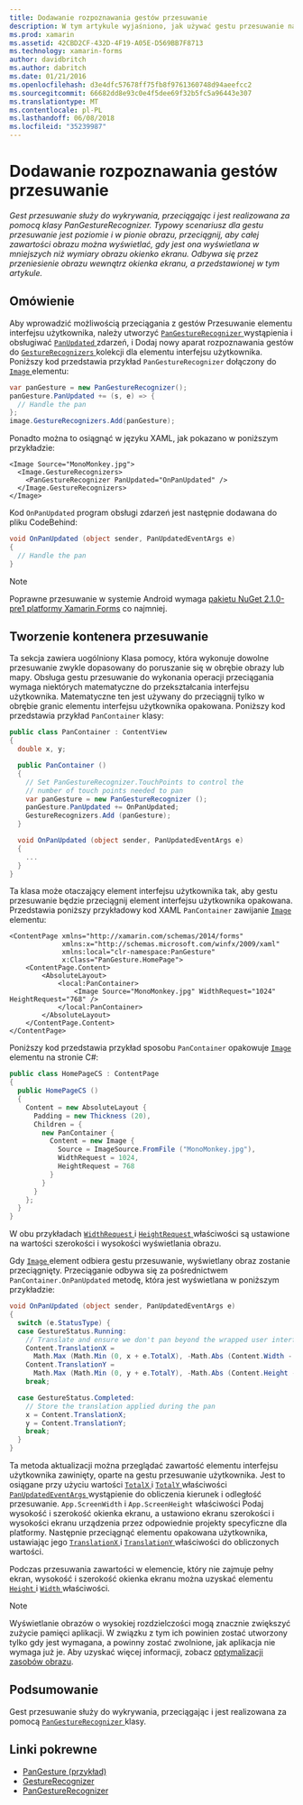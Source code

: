 ```yaml
---
title: Dodawanie rozpoznawania gestów przesuwanie
description: W tym artykule wyjaśniono, jak używać gestu przesuwanie na poziomie i pionie przeciągnij obraz, dzięki czemu całej zawartości obrazu można wyświetlać, gdy jest ona wyświetlana w mniejszych niż wymiary obrazu okienko ekranu.
ms.prod: xamarin
ms.assetid: 42CBD2CF-432D-4F19-A05E-D569BB7F8713
ms.technology: xamarin-forms
author: davidbritch
ms.author: dabritch
ms.date: 01/21/2016
ms.openlocfilehash: d3e4dfc57678ff75fb8f9761360748d94aeefcc2
ms.sourcegitcommit: 66682dd8e93c0e4f5dee69f32b5fc5a96443e307
ms.translationtype: MT
ms.contentlocale: pl-PL
ms.lasthandoff: 06/08/2018
ms.locfileid: "35239987"
---
```

# <a name="adding-a-pan-gesture-recognizer"></a>Dodawanie rozpoznawania gestów przesuwanie

_Gest przesuwanie służy do wykrywania, przeciągając i jest realizowana za pomocą klasy PanGestureRecognizer. Typowy scenariusz dla gestu przesuwanie jest poziomie i w pionie obrazu, przeciągnij, aby całej zawartości obrazu można wyświetlać, gdy jest ona wyświetlana w mniejszych niż wymiary obrazu okienko ekranu. Odbywa się przez przeniesienie obrazu wewnątrz okienka ekranu, a przedstawionej w tym artykule._

## <a name="overview"></a>Omówienie

Aby wprowadzić możliwością przeciągania z gestów Przesuwanie elementu interfejsu użytkownika, należy utworzyć [ `PanGestureRecognizer` ](https://developer.xamarin.com/api/type/Xamarin.Forms.PanGestureRecognizer/) wystąpienia i obsługiwać [ `PanUpdated` ](https://developer.xamarin.com/api/event/Xamarin.Forms.PanGestureRecognizer.PanUpdated/) zdarzeń, i Dodaj nowy aparat rozpoznawania gestów do [ `GestureRecognizers` ](https://developer.xamarin.com/api/property/Xamarin.Forms.View.GestureRecognizers/) kolekcji dla elementu interfejsu użytkownika. Poniższy kod przedstawia przykład `PanGestureRecognizer` dołączony do [ `Image` ](https://developer.xamarin.com/api/type/Xamarin.Forms.Image/) elementu:

```csharp
var panGesture = new PanGestureRecognizer();
panGesture.PanUpdated += (s, e) => {
  // Handle the pan
};
image.GestureRecognizers.Add(panGesture);
```

Ponadto można to osiągnąć w języku XAML, jak pokazano w poniższym przykładzie:

```xaml
<Image Source="MonoMonkey.jpg">
  <Image.GestureRecognizers>
    <PanGestureRecognizer PanUpdated="OnPanUpdated" />
  </Image.GestureRecognizers>
</Image>
```

Kod `OnPanUpdated` program obsługi zdarzeń jest następnie dodawana do pliku CodeBehind:

```csharp
void OnPanUpdated (object sender, PanUpdatedEventArgs e)
{
  // Handle the pan
}
```

> [!NOTE]
> Poprawne przesuwanie w systemie Android wymaga [pakietu NuGet 2.1.0-pre1 platformy Xamarin.Forms](https://www.nuget.org/packages/Xamarin.Forms/2.1.0.6501-pre1) co najmniej.

## <a name="creating-a-pan-container"></a>Tworzenie kontenera przesuwanie

Ta sekcja zawiera uogólniony Klasa pomocy, która wykonuje dowolne przesuwanie zwykle dopasowany do poruszanie się w obrębie obrazy lub mapy. Obsługa gestu przesuwanie do wykonania operacji przeciągania wymaga niektórych matematyczne do przekształcania interfejsu użytkownika. Matematyczne ten jest używany do przeciągnij tylko w obrębie granic elementu interfejsu użytkownika opakowana. Poniższy kod przedstawia przykład `PanContainer` klasy:

```csharp
public class PanContainer : ContentView
{
  double x, y;

  public PanContainer ()
  {
    // Set PanGestureRecognizer.TouchPoints to control the
    // number of touch points needed to pan
    var panGesture = new PanGestureRecognizer ();
    panGesture.PanUpdated += OnPanUpdated;
    GestureRecognizers.Add (panGesture);
  }

  void OnPanUpdated (object sender, PanUpdatedEventArgs e)
  {
    ...
  }
}
```

Ta klasa może otaczający element interfejsu użytkownika tak, aby gestu przesuwanie będzie przeciągnij element interfejsu użytkownika opakowana. Przedstawia poniższy przykładowy kod XAML `PanContainer` zawijanie [ `Image` ](https://developer.xamarin.com/api/type/Xamarin.Forms.Image/) elementu:

```xaml
<ContentPage xmlns="http://xamarin.com/schemas/2014/forms"
             xmlns:x="http://schemas.microsoft.com/winfx/2009/xaml"
             xmlns:local="clr-namespace:PanGesture"
             x:Class="PanGesture.HomePage">
    <ContentPage.Content>
        <AbsoluteLayout>
            <local:PanContainer>
                <Image Source="MonoMonkey.jpg" WidthRequest="1024" HeightRequest="768" />
            </local:PanContainer>
        </AbsoluteLayout>
    </ContentPage.Content>
</ContentPage>
```

Poniższy kod przedstawia przykład sposobu `PanContainer` opakowuje [ `Image` ](https://developer.xamarin.com/api/type/Xamarin.Forms.Image/) elementu na stronie C#:

```csharp
public class HomePageCS : ContentPage
{
  public HomePageCS ()
  {
    Content = new AbsoluteLayout {
      Padding = new Thickness (20),
      Children = {
        new PanContainer {
          Content = new Image {
            Source = ImageSource.FromFile ("MonoMonkey.jpg"),
            WidthRequest = 1024,
            HeightRequest = 768
          }
        }
      }
    };
  }
}
```

W obu przykładach [ `WidthRequest` ](https://developer.xamarin.com/api/property/Xamarin.Forms.VisualElement.WidthRequest/) i [ `HeightRequest` ](https://developer.xamarin.com/api/property/Xamarin.Forms.VisualElement.HeightRequest/) właściwości są ustawione na wartości szerokości i wysokości wyświetlania obrazu.

Gdy [ `Image` ](https://developer.xamarin.com/api/type/Xamarin.Forms.Image/) element odbiera gestu przesuwanie, wyświetlany obraz zostanie przeciągnięty. Przeciąganie odbywa się za pośrednictwem `PanContainer.OnPanUpdated` metodę, która jest wyświetlana w poniższym przykładzie:

```csharp
void OnPanUpdated (object sender, PanUpdatedEventArgs e)
{
  switch (e.StatusType) {
  case GestureStatus.Running:
    // Translate and ensure we don't pan beyond the wrapped user interface element bounds.
    Content.TranslationX =
      Math.Max (Math.Min (0, x + e.TotalX), -Math.Abs (Content.Width - App.ScreenWidth));
    Content.TranslationY =
      Math.Max (Math.Min (0, y + e.TotalY), -Math.Abs (Content.Height - App.ScreenHeight));
    break;

  case GestureStatus.Completed:
    // Store the translation applied during the pan
    x = Content.TranslationX;
    y = Content.TranslationY;
    break;
  }
}
```

Ta metoda aktualizacji można przeglądać zawartość elementu interfejsu użytkownika zawinięty, oparte na gestu przesuwanie użytkownika. Jest to osiągane przy użyciu wartości [ `TotalX` ](https://developer.xamarin.com/api/property/Xamarin.Forms.PanUpdatedEventArgs.TotalX/) i [ `TotalY` ](https://developer.xamarin.com/api/property/Xamarin.Forms.PanUpdatedEventArgs.TotalY/) właściwości [ `PanUpdatedEventArgs` ](https://developer.xamarin.com/api/type/Xamarin.Forms.PanUpdatedEventArgs/) wystąpienie do obliczenia kierunek i odległość przesuwanie. `App.ScreenWidth` i `App.ScreenHeight` właściwości Podaj wysokość i szerokość okienka ekranu, a ustawiono ekranu szerokości i wysokości ekranu urządzenia przez odpowiednie projekty specyficzne dla platformy. Następnie przeciągnąć elementu opakowana użytkownika, ustawiając jego [ `TranslationX` ](https://developer.xamarin.com/api/property/Xamarin.Forms.VisualElement.TranslationX/) i [ `TranslationY` ](https://developer.xamarin.com/api/property/Xamarin.Forms.VisualElement.TranslationY/) właściwości do obliczonych wartości.

Podczas przesuwania zawartości w elemencie, który nie zajmuje pełny ekran, wysokość i szerokość okienka ekranu można uzyskać elementu [ `Height` ](https://developer.xamarin.com/api/property/Xamarin.Forms.VisualElement.Height/) i [ `Width` ](https://developer.xamarin.com/api/property/Xamarin.Forms.VisualElement.Width/) właściwości.

> [!NOTE]
> Wyświetlanie obrazów o wysokiej rozdzielczości mogą znacznie zwiększyć zużycie pamięci aplikacji. W związku z tym ich powinien zostać utworzony tylko gdy jest wymagana, a powinny zostać zwolnione, jak aplikacja nie wymaga już je. Aby uzyskać więcej informacji, zobacz [optymalizacji zasobów obrazu](~/xamarin-forms/deploy-test/performance.md#optimizeimages).

## <a name="summary"></a>Podsumowanie

Gest przesuwanie służy do wykrywania, przeciągając i jest realizowana za pomocą [ `PanGestureRecognizer` ](https://developer.xamarin.com/api/type/Xamarin.Forms.PanGestureRecognizer/) klasy.



## <a name="related-links"></a>Linki pokrewne

- [PanGesture (przykład)](https://developer.xamarin.com/samples/xamarin-forms/WorkingWithGestures/PanGesture/)
- [GestureRecognizer](https://developer.xamarin.com/api/type/Xamarin.Forms.GestureRecognizer/)
- [PanGestureRecognizer](https://developer.xamarin.com/api/type/Xamarin.Forms.PanGestureRecognizer/)

